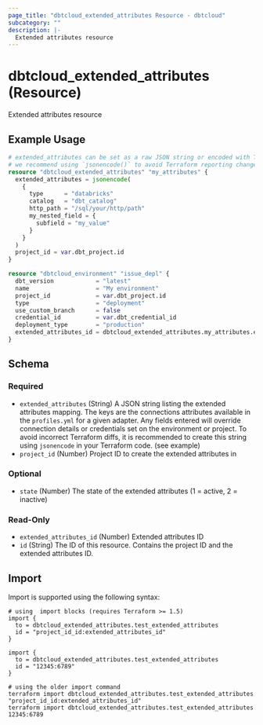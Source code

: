 ```yaml
---
page_title: "dbtcloud_extended_attributes Resource - dbtcloud"
subcategory: ""
description: |-
  Extended attributes resource
---
```


# dbtcloud_extended_attributes (Resource)


Extended attributes resource

## Example Usage

```terraform
# extended_attributes can be set as a raw JSON string or encoded with Terraform's `jsonencode()` function
# we recommend using `jsonencode()` to avoid Terraform reporting changes due to whitespaces or keys ordering
resource "dbtcloud_extended_attributes" "my_attributes" {
  extended_attributes = jsonencode(
    {
      type      = "databricks"
      catalog   = "dbt_catalog"
      http_path = "/sql/your/http/path"
      my_nested_field = {
        subfield = "my_value"
      }
    }
  )
  project_id = var.dbt_project.id
}

resource "dbtcloud_environment" "issue_depl" {
  dbt_version            = "latest"
  name                   = "My environment"
  project_id             = var.dbt_project.id
  type                   = "deployment"
  use_custom_branch      = false
  credential_id          = var.dbt_credential_id
  deployment_type        = "production"
  extended_attributes_id = dbtcloud_extended_attributes.my_attributes.extended_attributes_id
}
```

<!-- schema generated by tfplugindocs -->
## Schema

### Required

- `extended_attributes` (String) A JSON string listing the extended attributes mapping. The keys are the connections attributes available in the `profiles.yml` for a given adapter. Any fields entered will override connection details or credentials set on the environment or project. To avoid incorrect Terraform diffs, it is recommended to create this string using `jsonencode` in your Terraform code. (see example)
- `project_id` (Number) Project ID to create the extended attributes in

### Optional

- `state` (Number) The state of the extended attributes (1 = active, 2 = inactive)

### Read-Only

- `extended_attributes_id` (Number) Extended attributes ID
- `id` (String) The ID of this resource. Contains the project ID and the extended attributes ID.

## Import

Import is supported using the following syntax:

```shell
# using  import blocks (requires Terraform >= 1.5)
import {
  to = dbtcloud_extended_attributes.test_extended_attributes
  id = "project_id_id:extended_attributes_id"
}

import {
  to = dbtcloud_extended_attributes.test_extended_attributes
  id = "12345:6789"
}

# using the older import command
terraform import dbtcloud_extended_attributes.test_extended_attributes "project_id_id:extended_attributes_id"
terraform import dbtcloud_extended_attributes.test_extended_attributes 12345:6789
```
